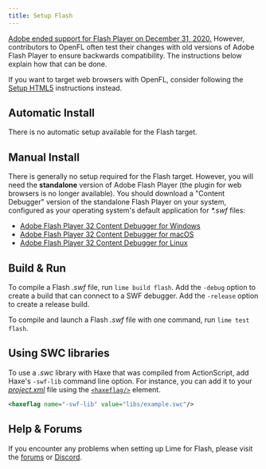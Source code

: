 ```yaml
---
title: Setup Flash
---
```


[Adobe ended support for Flash Player on December 31, 2020.](https://www.adobe.com/products/flashplayer/end-of-life-alternative.html) However, contributors to OpenFL often test their changes with old versions of Adobe Flash Player to ensure backwards compatibility. The instructions below explain how that can be done.

If you want to target web browsers with OpenFL, consider following the [Setup HTML5](../html5/) instructions instead.

## Automatic Install

There is no automatic setup available for the Flash target.

## Manual Install

There is generally no setup required for the Flash target. However, you will need the **standalone** version of Adobe Flash Player (the plugin for web browsers is no longer available). You should download a "Content Debugger" version of the standalone Flash Player on your system, configured as your operating system's default application for _*.swf_ files:

 *  [Adobe Flash Player 32 Content Debugger for Windows](https://fpdownload.macromedia.com/pub/flashplayer/updaters/32/flashplayer_32_sa_debug.exe)
 *  [Adobe Flash Player 32 Content Debugger for macOS](https://fpdownload.macromedia.com/pub/flashplayer/updaters/32/flashplayer_32_sa_debug.dmg)
 *  [Adobe Flash Player 32 Content Debugger for Linux](https://fpdownload.macromedia.com/pub/flashplayer/updaters/32/flash_player_sa_linux_debug.x86_64.tar.gz)

## Build & Run

To compile a Flash _.swf_ file, run `lime build flash`. Add the `-debug` option to create a build that can connect to a SWF debugger. Add the `-release` option to create a release build.

To compile and launch a Flash _.swf_ file with one command, run `lime test flash`.

## Using SWC libraries

To use a _.swc_ library with Haxe that was compiled from ActionScript, add Haxe's `-swf-lib` command line option. For instance, you can add it to your [_project.xml_](../../project-files/xml-format/) file using the [`<haxeflag/>`](../../project-files/xml-format/#haxeflag) element.

```xml
<haxeflag name="-swf-lib" value="libs/example.swc"/>
```

## Help & Forums

If you encounter any problems when setting up Lime for Flash, please visit the [forums](http://community.openfl.org/c/help) or [Discord](https://discord.gg/tDgq8EE).
